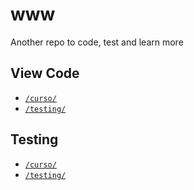# www

Another repo to code, test and learn more

## View Code

* [`/curso/`](https://github.com/SidVal/www/tree/master/curso)
* [`/testing/`](https://github.com/SidVal/www/tree/master/testing)

## Testing

* [`/curso/`](https://sidval.github.io/www/curso/)
* [`/testing/`](https://sidval.github.io/www/testing/)
